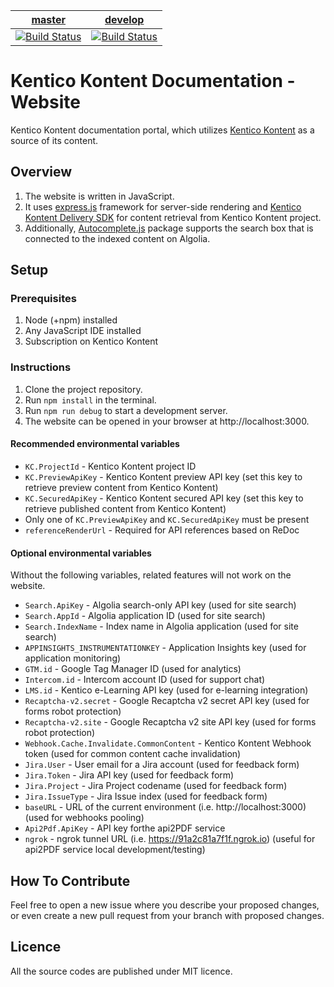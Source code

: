 | [master](https://github.com/KenticoDocs/kontent-docs-web/tree/master) | [develop](https://github.com/KenticoDocs/kontent-docs-web/tree/develop) |
|:---:|:---:|
| [![Build Status](https://travis-ci.com/KenticoDocs/kontent-docs-web.svg?branch=master)](https://travis-ci.com/KenticoDocs/kontent-docs-web/branches) | [![Build Status](https://travis-ci.com/KenticoDocs/kontent-docs-web.svg?branch=develop)](https://travis-ci.com/KenticoDocs/kontent-docs-web/branches) |

# Kentico Kontent Documentation - Website

Kentico Kontent documentation portal, which utilizes [Kentico Kontent](https://app.kontent.ai/) as a source of its content.

## Overview

1. The website is written in JavaScript.
2. It uses [express.js](https://expressjs.com/) framework for server-side rendering and [Kentico Kontent Delivery SDK](https://github.com/Kentico/kontent-delivery-sdk-js) for content retrieval from Kentico Kontent project.
3. Additionally, [Autocomplete.js](https://github.com/algolia/autocomplete.js) package supports the search box that is connected to the indexed content on Algolia.

## Setup

### Prerequisites

1. Node (+npm) installed
2. Any JavaScript IDE installed
2. Subscription on Kentico Kontent

### Instructions

1. Clone the project repository.
2. Run `npm install` in the terminal.
3. Run `npm run debug` to start a development server.
4. The website can be opened in your browser at http://localhost:3000.

#### Recommended environmental variables

* `KC.ProjectId` - Kentico Kontent project ID
* `KC.PreviewApiKey` - Kentico Kontent preview API key (set this key to retrieve preview content from Kentico Kontent)
* `KC.SecuredApiKey` - Kentico Kontent secured API key (set this key to retrieve published content from Kentico Kontent)
* Only one of `KC.PreviewApiKey` and `KC.SecuredApiKey` must be present
* `referenceRenderUrl` - Required for API references based on ReDoc

#### Optional environmental variables
Without the following variables, related features will not work on the website.

* `Search.ApiKey` - Algolia search-only API key (used for site search)
* `Search.AppId` - Algolia application ID (used for site search)
* `Search.IndexName` - Index name in Algolia application (used for site search)
* `APPINSIGHTS_INSTRUMENTATIONKEY` - Application Insights key (used for application monitoring)
* `GTM.id` - Google Tag Manager ID (used for analytics)
* `Intercom.id` - Intercom account ID (used for support chat)
* `LMS.id` - Kentico e-Learning API key (used for e-learning integration)
* `Recaptcha-v2.secret` - Google Recaptcha v2 secret API key (used for forms robot protection)
* `Recaptcha-v2.site` - Google Recaptcha v2 site API key (used for forms robot protection)
* `Webhook.Cache.Invalidate.CommonContent` - Kentico Kontent Webhook token (used for common content cache invalidation)
* `Jira.User` - User email for a Jira account (used for feedback form)
* `Jira.Token` - Jira API key (used for feedback form)
* `Jira.Project` - Jira Project codename (used for feedback form)
* `Jira.IssueType` - Jira Issue index (used for feedback form)
* `baseURL` - URL of the current environment (i.e. http://localhost:3000) (used for webhooks pooling)
* `Api2Pdf.ApiKey` - API key forthe api2PDF service
* `ngrok` - ngrok tunnel URL (i.e. https://91a2c81a7f1f.ngrok.io) (useful for api2PDF service local development/testing)

## How To Contribute

Feel free to open a new issue where you describe your proposed changes, or even create a new pull request from your branch with proposed changes.

## Licence
All the source codes are published under MIT licence.
